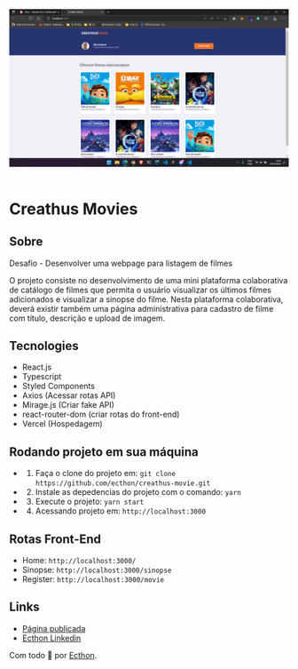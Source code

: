 <div align="center">
    <img src="src/assets/home.png" alt="Imagem Home Creathus Movies"/>
</div>

<br>

# Creathus Movies

## Sobre

Desafio - Desenvolver uma webpage para listagem de filmes

O projeto consiste no desenvolvimento de uma mini plataforma colaborativa de catálogo de filmes que permita 
o usuário visualizar os últimos filmes adicionados e visualizar a sinopse do filme. Nesta plataforma 
colaborativa, deverá existir também uma página administrativa para cadastro de filme com título, descrição e 
upload de imagem.

## Tecnologies

- React.js
- Typescript
- Styled Components
- Axios (Acessar rotas API)
- Mirage.js (Criar fake API)
- react-router-dom (criar rotas do front-end)
- Vercel (Hospedagem)

## Rodando projeto em sua máquina

- 1. Faça o clone do projeto em: `git clone https://github.com/ecthon/creathus-movie.git`
- 2. Instale as depedencias do projeto com o comando: `yarn`
- 3. Execute o projeto: `yarn start`
- 4. Acessando projeto em: `http://localhost:3000`

## Rotas Front-End
- Home: `http://localhost:3000/`
- Sinopse: `http://localhost:3000/sinopse`
- Register: `http://localhost:3000/movie`


## Links

- [Página publicada](https://creathus-movie-d2ww98mil-ecthon.vercel.app/)
- [Ecthon Linkedin](https://www.linkedin.com/in/ecthon/)

Com todo 💚 por [Ecthon](https://github.com/ecthon).
